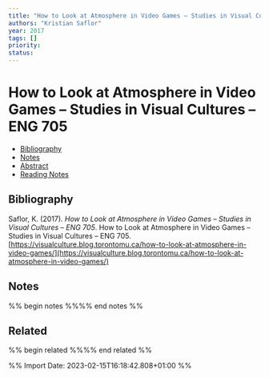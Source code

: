```yaml
---
title: "How to Look at Atmosphere in Video Games – Studies in Visual Cultures – ENG 705"
authors: "Kristian Saflor"
year: 2017
tags: []
priority:
status:
---
```

# How to Look at Atmosphere in Video Games – Studies in Visual Cultures – ENG 705

- [Bibliography](#bibliography)
- [Notes](#notes)
- [Abstract](#abstract)
- [Reading Notes](#reading-notes)

## Bibliography
Saflor, K. (2017). _How to Look at Atmosphere in Video Games – Studies in Visual Cultures – ENG 705_. How to Look at Atmosphere in Video Games – Studies in Visual Cultures – ENG 705. [https://visualculture.blog.torontomu.ca/how-to-look-at-atmosphere-in-video-games/](https://visualculture.blog.torontomu.ca/how-to-look-at-atmosphere-in-video-games/)
## Notes
%% begin notes %%%% end notes %%

## Related
%% begin related %%%% end related %%

%% Import Date: 2023-02-15T16:18:42.808+01:00 %%

